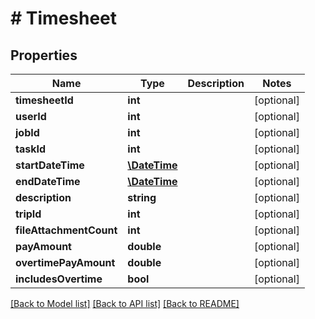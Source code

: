 # # Timesheet

## Properties

Name | Type | Description | Notes
------------ | ------------- | ------------- | -------------
**timesheetId** | **int** |  | [optional]
**userId** | **int** |  | [optional]
**jobId** | **int** |  | [optional]
**taskId** | **int** |  | [optional]
**startDateTime** | [**\DateTime**](\DateTime.md) |  | [optional]
**endDateTime** | [**\DateTime**](\DateTime.md) |  | [optional]
**description** | **string** |  | [optional]
**tripId** | **int** |  | [optional]
**fileAttachmentCount** | **int** |  | [optional]
**payAmount** | **double** |  | [optional]
**overtimePayAmount** | **double** |  | [optional]
**includesOvertime** | **bool** |  | [optional]

[[Back to Model list]](../../README.md#models) [[Back to API list]](../../README.md#endpoints) [[Back to README]](../../README.md)
